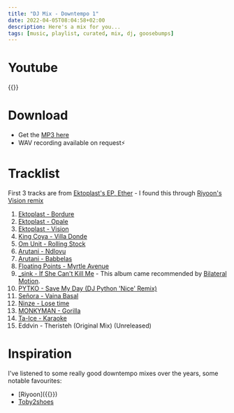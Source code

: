 ```yaml
---
title: "DJ Mix - Downtempo 1"
date: 2022-04-05T08:04:58+02:00
description: Here's a mix for you...
tags: [music, playlist, curated, mix, dj, goosebumps]
---
```


# Youtube
{{<youtube mhQvUgNEbRM>}}

# Download
- Get the [MP3 here](https://drive.google.com/file/d/1j6ecX1e8_URQ9vHeJSNHigWgnks4u56z/view?usp=sharing)
- WAV recording available on request⚡

# Tracklist 
First 3 tracks are from [Ektoplast's EP, Ether](https://talparec.bandcamp.com/album/ether) - I found this through [Riyoon's Vision remix](https://talparec.bandcamp.com/track/vision-riyoon-vision)
1. [Ektoplast - Bordure](https://talparec.bandcamp.com/album/ether)
2. [Ektoplast - Opale](https://talparec.bandcamp.com/album/ether)
2. [Ektoplast - Vision](https://talparec.bandcamp.com/album/ether)
3. [King Coya - Villa Donde](https://zzkrecords.bandcamp.com/track/villa-donde)
4. [Om Unit - Rolling Stock](https://omunit.bandcamp.com/track/rolling-stock)
5. [Arutani - Ndlovu](https://akumandra.bandcamp.com/album/arutani-babbelas-aep028)
5. [Arutani - Babbelas](https://akumandra.bandcamp.com/album/arutani-babbelas-aep028)
6. [Floating Points - Myrtle Avenue](https://floatingpoints.bandcamp.com/album/shadows)
7. [_sink - If She Can't Kill Me](https://highpressuresystems.bandcamp.com/track/if-she-cant-kill-me) - This album came recommended by [Bilateral Motion](https://highpressuresystems.bandcamp.com/track/k3p0).
8. [PYTKO - Save My Day (DJ Python 'Nice' Remix)](https://pytko.bandcamp.com/album/save-my-day)
9. [Señora - Vaina Basal](https://wundersamdown.bandcamp.com/track/vaina-basal)
10. [Ninze - Lose time](https://ninze.bandcamp.com/album/lost-in-light)
11. [MONKYMAN - Gorilla](https://uysr.bandcamp.com/album/marula-magic-ep)
12. [Ta-Ice - Karaoke](https://staytruesounds.bandcamp.com/track/ta-ice-karaoke)
13. Eddvin - Theristeh (Original Mix) (Unreleased)

# Inspiration
I've listened to some really good downtempo mixes over the years, some notable favourites:
- [Riyoon]({{<ref riyoon>}})
- [Toby2shoes](https://soundcloud.com/toby2shoes/slowness)
